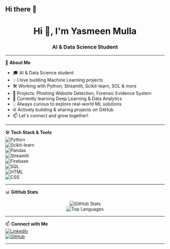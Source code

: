## Hi there 👋
<h1 align="center">Hi 👋, I'm Yasmeen Mulla</h1>
<h3 align="center">AI & Data Science Student </h3>

---

🌟 **About Me**  
- 🎓 AI & Data Science student  
- 💡 I love building Machine Learning projects  
- 🛠️ Working with Python, Streamlit, Scikit-learn, SOL & more  
- 📌 Projects: Phishing Website Detection, Forensic Evidence System  
- 🌱 Currently learning Deep Learning & Data Analytics    
- 💡 Always curious to explore real-world ML solutions  
- 🌐 Actively building & sharing projects on GitHub
- 📫 Let's connect and grow together! 

---

🛠️ **Tech Stack & Tools**  
![Python](https://img.shields.io/badge/-Python-333?style=flat&logo=python&logoColor=yellow)  
![Scikit-learn](https://img.shields.io/badge/-Scikit--Learn-333?style=flat&logo=scikit-learn&logoColor=orange)  
![Pandas](https://img.shields.io/badge/-Pandas-333?style=flat&logo=pandas)  
![Streamlit](https://img.shields.io/badge/-Streamlit-333?style=flat&logo=streamlit&logoColor=pink)  
![Firebase](https://img.shields.io/badge/-Firebase-333?style=flat&logo=firebase&logoColor=yellow)  
![SQL](https://img.shields.io/badge/-SQL-333?style=flat&logo=postgresql&logoColor=lightblue)  
![HTML](https://img.shields.io/badge/-HTML5-333?style=flat&logo=html5)  
![CSS](https://img.shields.io/badge/-CSS3-333?style=flat&logo=css3)

---

📊 **GitHub Stats**
<p align="center">
  <img src="https://github-readme-stats.vercel.app/api?username=yasmeen-mulla-ai&show_icons=true&theme=tokyonight" alt="GitHub Stats" />
  <br>
  <img src="https://github-readme-stats.vercel.app/api/top-langs/?username=yasmeen-mulla-ai&layout=compact&theme=tokyonight" alt="Top Languages" />
</p>

---

📫 **Connect with Me**  
[![LinkedIn](https://img.shields.io/badge/-LinkedIn-blue?style=flat&logo=linkedin)](https://linkedin.com/in/your-link-here)  
[![GitHub](https://img.shields.io/badge/-GitHub-black?style=flat&logo=github)](https://github.com/yasmeen-mulla-ai)

---

